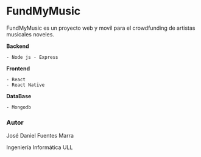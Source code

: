 # FundMyMusic

FundMyMusic es un proyecto web y movil para el crowdfunding de artistas musicales noveles.

**Backend**

    - Node js - Express

**Frontend**

    - React
    - React Native

**DataBase**

    - Mongodb

### Autor
José Daniel Fuentes Marra

Ingeniería Informática ULL
